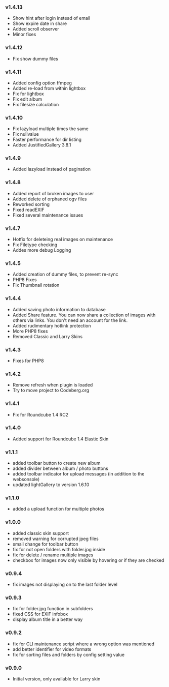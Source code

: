 ### v1.4.13
- Show hint after login instead of email
- Show expire date in share
- Added scroll observer
- Minor fixes

### v1.4.12
- Fix show dummy files
  
### v1.4.11
- Added config option ffmpeg
- Added re-load from within lightbox
- Fix for lightbox
- Fix edit album
- Fix filesize calculation

### v1.4.10
- Fix lazyload multiple times the same
- Fix nullvalue
- Faster performance for dir listing
- Added JustifiedGallery 3.8.1

### v1.4.9
- Added lazyload instead of pagination

### v1.4.8
- Added report of broken images to user
- Added delete of orphaned ogv files
- Reworked sorting
- Fixed readEXIF
- Fixed several maintenance issues

### v1.4.7
- Hotfix for deleteing real images on maintenance
- Fix Filetype checking
- Addes more debug Logging

### v1.4.5
- Added creation of dummy files, to prevent re-sync
- PHP8 Fixes
- Fix Thumbnail rotation

### v1.4.4
- Added saving photo information to database
- Added Share feature. You can now share a collection of images with others via links. You don't need an account for the link.
- Added rudimentary hotlink protection
- More PHP8 fixes
- Removed Classic and Larry Skins
  
### v1.4.3
- Fixes for PHP8
  
### v1.4.2
- Remove refresh when plugin is loaded
- Try to move project to Codeberg.org
  
### v1.4.1
- Fix for Roundcube 1.4 RC2
  
### v1.4.0
- Added support for Roundcube 1.4 Elastic Skin

### v1.1.1
- added toolbar button to create new album
- added divider between album / photo buttons
- added toolbar indicator for upload messages (in addition to the websonsole)
- updated lightGallery to version 1.6.10

### v1.1.0
- added a upload function for multiple photos

### v1.0.0
 - added classic skin support
 - removed warning for corrupted jpeg files
 - small change for toolbar button
 - fix for not open folders with folder.jpg inside
 - fix for delete / rename multiple images
 - checkbox for images now only visible by hovering or if they are checked

### v0.9.4
 - fix images not displaying on to the last folder level

### v0.9.3
 - fix for folder.jpg function in subfolders
 - fixed CSS for EXIF infobox
 - display album title in a better way

### v0.9.2
 - fix for CLI maintenance script where a wrong option was mentioned
 - add better identifier for video formats
 - fix for sorting files and folders by config setting value

### v0.9.0
 - Initial version, only available for Larry skin
